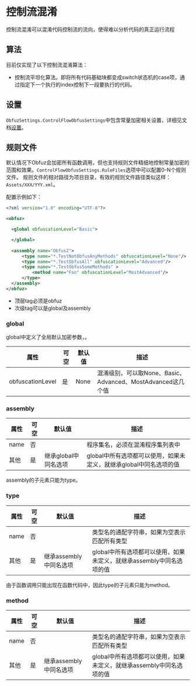 # 控制流混淆

控制流混淆可以混淆代码控制流的流向，使得难以分析代码的真正运行流程

## 算法

目前仅实现了以下控制流混淆算法：

- 控制流平坦化算法。即将所有代码基础块都变成switch状态机的case项，通过指定下一个执行的index控制下一段要执行的代码。

## 设置

`ObfuzSettings.ControlFlowObfusSettings`中包含常量加密相关设置，详细见文档[设置](./configuration)。

## 规则文件

默认情况下Obfuz会加密所有函数调用，但也支持规则文件精细地控制常量加密的范围和效果。`ControlFlowObfusSettings.RuleFiles`选项中可以配置0-N个规则文件。
规则文件的相对路径为项目目录，有效的规则文件路径类似这样：`Assets/XXX/YYY.xml`。

配置示例如下：

```xml
<?xml version="1.0" encoding="UTF-8"?>

<obfuz>

  <global obfuscationLevel="Basic">

  </global>
  
  <assembly name="Obfus2">
      <type name="*.TestNotObfusAnyMethods" obfuscationLevel="None"/>
      <type name="*.TestObfusAll" obfuscationLevel="Advanced"/>
      <type name="*.TestObfusSomeMethods" >
          <method name="Foo" obfuscationLevel="MostAdvanced"/>
      </type>
  </assembly>
</obfuz>
```

- 顶层tag必须是obfuz
- 次级tag可以是global及assembly

### global

global中定义了全局默认加密参数，。

|属性|可空|默认值|描述|
|-|-|-|-|
|obfuscationLevel|是|None|混淆级别，可以取None、Basic、Advanced、MostAdvanced这几个值|

### assembly

|属性|可空|默认值|描述|
|-|-|-|-|
|name|否||程序集名，必须在混淆程序集列表中|
|其他|是|继承global中同名选项|global中所有选项都可以使用，如果未定义，就继承global中同名选项的值|

assembly的子元素只能为type。

### type

|属性|可空|默认值|描述|
|-|-|-|-|
|name|否||类型名的通配字符串，如果为空表示匹配所有类型|
|其他|是|继承assembly中同名选项|global中所有选项都可以使用，如果未定义，就继承assembly中同名选项的值|

由于函数调用只能出现在函数代码中，因此type的子元素只能为method。

### method

|属性|可空|默认值|描述|
|-|-|-|-|
|name|否||类型名的通配字符串，如果为空表示匹配所有类型|
|其他|是|继承assembly中同名选项|global中所有选项都可以使用，如果未定义，就继承assembly中同名选项的值|
